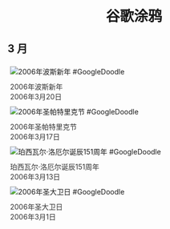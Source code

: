 
<h1 align="center"> 谷歌涂鸦 </h1>




## 3 月

<div class="image">


<img src="" alt="2006年波斯新年 #GoogleDoodle" style="margin: 5px"/>
<div class="info" style="font-size: 14px; color:#333333; margin:5px"><div class="title">2006年波斯新年</div><div class="date">2006年3月20日</div></div>

<img src="" alt="2006年圣帕特里克节 #GoogleDoodle" style="margin: 5px"/>
<div class="info" style="font-size: 14px; color:#333333; margin:5px"><div class="title">2006年圣帕特里克节</div><div class="date">2006年3月17日</div></div>

<img src="" alt="珀西瓦尔·洛厄尔诞辰151周年 #GoogleDoodle" style="margin: 5px"/>
<div class="info" style="font-size: 14px; color:#333333; margin:5px"><div class="title">珀西瓦尔·洛厄尔诞辰151周年</div><div class="date">2006年3月13日</div></div>

<img src="" alt="2006年圣大卫日 #GoogleDoodle" style="margin: 5px"/>
<div class="info" style="font-size: 14px; color:#333333; margin:5px"><div class="title">2006年圣大卫日</div><div class="date">2006年3月1日</div></div>

</div>








